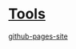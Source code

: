 # [Tools](https://gizaoui.github.io/Tools/)

[github-pages-site](https://docs.github.com/en/pages/getting-started-with-github-pages/creating-a-github-pages-site)
